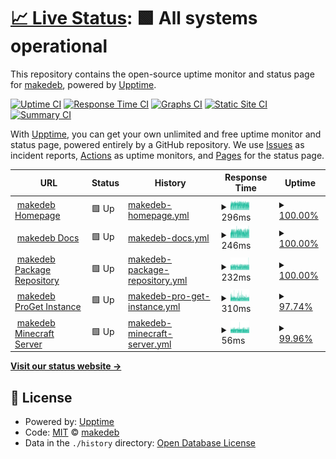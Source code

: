 # [📈 Live Status](https://status.makedeb.org): <!--live status--> **🟩 All systems operational**

This repository contains the open-source uptime monitor and status page for [makedeb](https://makedeb.org), powered by [Upptime](https://github.com/upptime/upptime).

[![Uptime CI](https://github.com/makedeb/status/workflows/Uptime%20CI/badge.svg)](https://github.com/makedeb/status/actions?query=workflow%3A%22Uptime+CI%22)
[![Response Time CI](https://github.com/makedeb/status/workflows/Response%20Time%20CI/badge.svg)](https://github.com/makedeb/status/actions?query=workflow%3A%22Response+Time+CI%22)
[![Graphs CI](https://github.com/makedeb/status/workflows/Graphs%20CI/badge.svg)](https://github.com/makedeb/status/actions?query=workflow%3A%22Graphs+CI%22)
[![Static Site CI](https://github.com/makedeb/status/workflows/Static%20Site%20CI/badge.svg)](https://github.com/makedeb/status/actions?query=workflow%3A%22Static+Site+CI%22)
[![Summary CI](https://github.com/makedeb/status/workflows/Summary%20CI/badge.svg)](https://github.com/makedeb/status/actions?query=workflow%3A%22Summary+CI%22)

With [Upptime](https://upptime.js.org), you can get your own unlimited and free uptime monitor and status page, powered entirely by a GitHub repository. We use [Issues](https://github.com/makedeb/status/issues) as incident reports, [Actions](https://github.com/makedeb/status/actions) as uptime monitors, and [Pages](https://status.makedeb.org) for the status page.

<!--start: status pages-->
<!-- This summary is generated by Upptime (https://github.com/upptime/upptime) -->
<!-- Do not edit this manually, your changes will be overwritten -->
<!-- prettier-ignore -->
| URL | Status | History | Response Time | Uptime |
| --- | ------ | ------- | ------------- | ------ |
| <img alt="" src="https://favicons.githubusercontent.com/www.makedeb.org" height="13"> [makedeb Homepage](https://www.makedeb.org) | 🟩 Up | [makedeb-homepage.yml](https://github.com/makedeb/status/commits/HEAD/history/makedeb-homepage.yml) | <details><summary><img alt="Response time graph" src="./graphs/makedeb-homepage/response-time-week.png" height="20"> 296ms</summary><br><a href="https://status.makedeb.org/history/makedeb-homepage"><img alt="Response time 289" src="https://img.shields.io/endpoint?url=https%3A%2F%2Fraw.githubusercontent.com%2Fmakedeb%2Fstatus%2FHEAD%2Fapi%2Fmakedeb-homepage%2Fresponse-time.json"></a><br><a href="https://status.makedeb.org/history/makedeb-homepage"><img alt="24-hour response time 273" src="https://img.shields.io/endpoint?url=https%3A%2F%2Fraw.githubusercontent.com%2Fmakedeb%2Fstatus%2FHEAD%2Fapi%2Fmakedeb-homepage%2Fresponse-time-day.json"></a><br><a href="https://status.makedeb.org/history/makedeb-homepage"><img alt="7-day response time 296" src="https://img.shields.io/endpoint?url=https%3A%2F%2Fraw.githubusercontent.com%2Fmakedeb%2Fstatus%2FHEAD%2Fapi%2Fmakedeb-homepage%2Fresponse-time-week.json"></a><br><a href="https://status.makedeb.org/history/makedeb-homepage"><img alt="30-day response time 289" src="https://img.shields.io/endpoint?url=https%3A%2F%2Fraw.githubusercontent.com%2Fmakedeb%2Fstatus%2FHEAD%2Fapi%2Fmakedeb-homepage%2Fresponse-time-month.json"></a><br><a href="https://status.makedeb.org/history/makedeb-homepage"><img alt="1-year response time 289" src="https://img.shields.io/endpoint?url=https%3A%2F%2Fraw.githubusercontent.com%2Fmakedeb%2Fstatus%2FHEAD%2Fapi%2Fmakedeb-homepage%2Fresponse-time-year.json"></a></details> | <details><summary><a href="https://status.makedeb.org/history/makedeb-homepage">100.00%</a></summary><a href="https://status.makedeb.org/history/makedeb-homepage"><img alt="All-time uptime 100.00%" src="https://img.shields.io/endpoint?url=https%3A%2F%2Fraw.githubusercontent.com%2Fmakedeb%2Fstatus%2FHEAD%2Fapi%2Fmakedeb-homepage%2Fuptime.json"></a><br><a href="https://status.makedeb.org/history/makedeb-homepage"><img alt="24-hour uptime 100.00%" src="https://img.shields.io/endpoint?url=https%3A%2F%2Fraw.githubusercontent.com%2Fmakedeb%2Fstatus%2FHEAD%2Fapi%2Fmakedeb-homepage%2Fuptime-day.json"></a><br><a href="https://status.makedeb.org/history/makedeb-homepage"><img alt="7-day uptime 100.00%" src="https://img.shields.io/endpoint?url=https%3A%2F%2Fraw.githubusercontent.com%2Fmakedeb%2Fstatus%2FHEAD%2Fapi%2Fmakedeb-homepage%2Fuptime-week.json"></a><br><a href="https://status.makedeb.org/history/makedeb-homepage"><img alt="30-day uptime 100.00%" src="https://img.shields.io/endpoint?url=https%3A%2F%2Fraw.githubusercontent.com%2Fmakedeb%2Fstatus%2FHEAD%2Fapi%2Fmakedeb-homepage%2Fuptime-month.json"></a><br><a href="https://status.makedeb.org/history/makedeb-homepage"><img alt="1-year uptime 100.00%" src="https://img.shields.io/endpoint?url=https%3A%2F%2Fraw.githubusercontent.com%2Fmakedeb%2Fstatus%2FHEAD%2Fapi%2Fmakedeb-homepage%2Fuptime-year.json"></a></details>
| <img alt="" src="https://favicons.githubusercontent.com/docs.makedeb.org" height="13"> [makedeb Docs](https://docs.makedeb.org) | 🟩 Up | [makedeb-docs.yml](https://github.com/makedeb/status/commits/HEAD/history/makedeb-docs.yml) | <details><summary><img alt="Response time graph" src="./graphs/makedeb-docs/response-time-week.png" height="20"> 246ms</summary><br><a href="https://status.makedeb.org/history/makedeb-docs"><img alt="Response time 246" src="https://img.shields.io/endpoint?url=https%3A%2F%2Fraw.githubusercontent.com%2Fmakedeb%2Fstatus%2FHEAD%2Fapi%2Fmakedeb-docs%2Fresponse-time.json"></a><br><a href="https://status.makedeb.org/history/makedeb-docs"><img alt="24-hour response time 240" src="https://img.shields.io/endpoint?url=https%3A%2F%2Fraw.githubusercontent.com%2Fmakedeb%2Fstatus%2FHEAD%2Fapi%2Fmakedeb-docs%2Fresponse-time-day.json"></a><br><a href="https://status.makedeb.org/history/makedeb-docs"><img alt="7-day response time 246" src="https://img.shields.io/endpoint?url=https%3A%2F%2Fraw.githubusercontent.com%2Fmakedeb%2Fstatus%2FHEAD%2Fapi%2Fmakedeb-docs%2Fresponse-time-week.json"></a><br><a href="https://status.makedeb.org/history/makedeb-docs"><img alt="30-day response time 246" src="https://img.shields.io/endpoint?url=https%3A%2F%2Fraw.githubusercontent.com%2Fmakedeb%2Fstatus%2FHEAD%2Fapi%2Fmakedeb-docs%2Fresponse-time-month.json"></a><br><a href="https://status.makedeb.org/history/makedeb-docs"><img alt="1-year response time 246" src="https://img.shields.io/endpoint?url=https%3A%2F%2Fraw.githubusercontent.com%2Fmakedeb%2Fstatus%2FHEAD%2Fapi%2Fmakedeb-docs%2Fresponse-time-year.json"></a></details> | <details><summary><a href="https://status.makedeb.org/history/makedeb-docs">100.00%</a></summary><a href="https://status.makedeb.org/history/makedeb-docs"><img alt="All-time uptime 100.00%" src="https://img.shields.io/endpoint?url=https%3A%2F%2Fraw.githubusercontent.com%2Fmakedeb%2Fstatus%2FHEAD%2Fapi%2Fmakedeb-docs%2Fuptime.json"></a><br><a href="https://status.makedeb.org/history/makedeb-docs"><img alt="24-hour uptime 100.00%" src="https://img.shields.io/endpoint?url=https%3A%2F%2Fraw.githubusercontent.com%2Fmakedeb%2Fstatus%2FHEAD%2Fapi%2Fmakedeb-docs%2Fuptime-day.json"></a><br><a href="https://status.makedeb.org/history/makedeb-docs"><img alt="7-day uptime 100.00%" src="https://img.shields.io/endpoint?url=https%3A%2F%2Fraw.githubusercontent.com%2Fmakedeb%2Fstatus%2FHEAD%2Fapi%2Fmakedeb-docs%2Fuptime-week.json"></a><br><a href="https://status.makedeb.org/history/makedeb-docs"><img alt="30-day uptime 100.00%" src="https://img.shields.io/endpoint?url=https%3A%2F%2Fraw.githubusercontent.com%2Fmakedeb%2Fstatus%2FHEAD%2Fapi%2Fmakedeb-docs%2Fuptime-month.json"></a><br><a href="https://status.makedeb.org/history/makedeb-docs"><img alt="1-year uptime 100.00%" src="https://img.shields.io/endpoint?url=https%3A%2F%2Fraw.githubusercontent.com%2Fmakedeb%2Fstatus%2FHEAD%2Fapi%2Fmakedeb-docs%2Fuptime-year.json"></a></details>
| <img alt="" src="https://favicons.githubusercontent.com/mpr.makedeb.org" height="13"> [makedeb Package Repository](https://mpr.makedeb.org) | 🟩 Up | [makedeb-package-repository.yml](https://github.com/makedeb/status/commits/HEAD/history/makedeb-package-repository.yml) | <details><summary><img alt="Response time graph" src="./graphs/makedeb-package-repository/response-time-week.png" height="20"> 232ms</summary><br><a href="https://status.makedeb.org/history/makedeb-package-repository"><img alt="Response time 226" src="https://img.shields.io/endpoint?url=https%3A%2F%2Fraw.githubusercontent.com%2Fmakedeb%2Fstatus%2FHEAD%2Fapi%2Fmakedeb-package-repository%2Fresponse-time.json"></a><br><a href="https://status.makedeb.org/history/makedeb-package-repository"><img alt="24-hour response time 222" src="https://img.shields.io/endpoint?url=https%3A%2F%2Fraw.githubusercontent.com%2Fmakedeb%2Fstatus%2FHEAD%2Fapi%2Fmakedeb-package-repository%2Fresponse-time-day.json"></a><br><a href="https://status.makedeb.org/history/makedeb-package-repository"><img alt="7-day response time 232" src="https://img.shields.io/endpoint?url=https%3A%2F%2Fraw.githubusercontent.com%2Fmakedeb%2Fstatus%2FHEAD%2Fapi%2Fmakedeb-package-repository%2Fresponse-time-week.json"></a><br><a href="https://status.makedeb.org/history/makedeb-package-repository"><img alt="30-day response time 226" src="https://img.shields.io/endpoint?url=https%3A%2F%2Fraw.githubusercontent.com%2Fmakedeb%2Fstatus%2FHEAD%2Fapi%2Fmakedeb-package-repository%2Fresponse-time-month.json"></a><br><a href="https://status.makedeb.org/history/makedeb-package-repository"><img alt="1-year response time 226" src="https://img.shields.io/endpoint?url=https%3A%2F%2Fraw.githubusercontent.com%2Fmakedeb%2Fstatus%2FHEAD%2Fapi%2Fmakedeb-package-repository%2Fresponse-time-year.json"></a></details> | <details><summary><a href="https://status.makedeb.org/history/makedeb-package-repository">100.00%</a></summary><a href="https://status.makedeb.org/history/makedeb-package-repository"><img alt="All-time uptime 100.00%" src="https://img.shields.io/endpoint?url=https%3A%2F%2Fraw.githubusercontent.com%2Fmakedeb%2Fstatus%2FHEAD%2Fapi%2Fmakedeb-package-repository%2Fuptime.json"></a><br><a href="https://status.makedeb.org/history/makedeb-package-repository"><img alt="24-hour uptime 100.00%" src="https://img.shields.io/endpoint?url=https%3A%2F%2Fraw.githubusercontent.com%2Fmakedeb%2Fstatus%2FHEAD%2Fapi%2Fmakedeb-package-repository%2Fuptime-day.json"></a><br><a href="https://status.makedeb.org/history/makedeb-package-repository"><img alt="7-day uptime 100.00%" src="https://img.shields.io/endpoint?url=https%3A%2F%2Fraw.githubusercontent.com%2Fmakedeb%2Fstatus%2FHEAD%2Fapi%2Fmakedeb-package-repository%2Fuptime-week.json"></a><br><a href="https://status.makedeb.org/history/makedeb-package-repository"><img alt="30-day uptime 100.00%" src="https://img.shields.io/endpoint?url=https%3A%2F%2Fraw.githubusercontent.com%2Fmakedeb%2Fstatus%2FHEAD%2Fapi%2Fmakedeb-package-repository%2Fuptime-month.json"></a><br><a href="https://status.makedeb.org/history/makedeb-package-repository"><img alt="1-year uptime 100.00%" src="https://img.shields.io/endpoint?url=https%3A%2F%2Fraw.githubusercontent.com%2Fmakedeb%2Fstatus%2FHEAD%2Fapi%2Fmakedeb-package-repository%2Fuptime-year.json"></a></details>
| <img alt="" src="https://favicons.githubusercontent.com/proget.makedeb.org" height="13"> [makedeb ProGet Instance](https://proget.makedeb.org) | 🟩 Up | [makedeb-pro-get-instance.yml](https://github.com/makedeb/status/commits/HEAD/history/makedeb-pro-get-instance.yml) | <details><summary><img alt="Response time graph" src="./graphs/makedeb-pro-get-instance/response-time-week.png" height="20"> 310ms</summary><br><a href="https://status.makedeb.org/history/makedeb-pro-get-instance"><img alt="Response time 311" src="https://img.shields.io/endpoint?url=https%3A%2F%2Fraw.githubusercontent.com%2Fmakedeb%2Fstatus%2FHEAD%2Fapi%2Fmakedeb-pro-get-instance%2Fresponse-time.json"></a><br><a href="https://status.makedeb.org/history/makedeb-pro-get-instance"><img alt="24-hour response time 285" src="https://img.shields.io/endpoint?url=https%3A%2F%2Fraw.githubusercontent.com%2Fmakedeb%2Fstatus%2FHEAD%2Fapi%2Fmakedeb-pro-get-instance%2Fresponse-time-day.json"></a><br><a href="https://status.makedeb.org/history/makedeb-pro-get-instance"><img alt="7-day response time 310" src="https://img.shields.io/endpoint?url=https%3A%2F%2Fraw.githubusercontent.com%2Fmakedeb%2Fstatus%2FHEAD%2Fapi%2Fmakedeb-pro-get-instance%2Fresponse-time-week.json"></a><br><a href="https://status.makedeb.org/history/makedeb-pro-get-instance"><img alt="30-day response time 311" src="https://img.shields.io/endpoint?url=https%3A%2F%2Fraw.githubusercontent.com%2Fmakedeb%2Fstatus%2FHEAD%2Fapi%2Fmakedeb-pro-get-instance%2Fresponse-time-month.json"></a><br><a href="https://status.makedeb.org/history/makedeb-pro-get-instance"><img alt="1-year response time 311" src="https://img.shields.io/endpoint?url=https%3A%2F%2Fraw.githubusercontent.com%2Fmakedeb%2Fstatus%2FHEAD%2Fapi%2Fmakedeb-pro-get-instance%2Fresponse-time-year.json"></a></details> | <details><summary><a href="https://status.makedeb.org/history/makedeb-pro-get-instance">97.74%</a></summary><a href="https://status.makedeb.org/history/makedeb-pro-get-instance"><img alt="All-time uptime 98.43%" src="https://img.shields.io/endpoint?url=https%3A%2F%2Fraw.githubusercontent.com%2Fmakedeb%2Fstatus%2FHEAD%2Fapi%2Fmakedeb-pro-get-instance%2Fuptime.json"></a><br><a href="https://status.makedeb.org/history/makedeb-pro-get-instance"><img alt="24-hour uptime 96.67%" src="https://img.shields.io/endpoint?url=https%3A%2F%2Fraw.githubusercontent.com%2Fmakedeb%2Fstatus%2FHEAD%2Fapi%2Fmakedeb-pro-get-instance%2Fuptime-day.json"></a><br><a href="https://status.makedeb.org/history/makedeb-pro-get-instance"><img alt="7-day uptime 97.74%" src="https://img.shields.io/endpoint?url=https%3A%2F%2Fraw.githubusercontent.com%2Fmakedeb%2Fstatus%2FHEAD%2Fapi%2Fmakedeb-pro-get-instance%2Fuptime-week.json"></a><br><a href="https://status.makedeb.org/history/makedeb-pro-get-instance"><img alt="30-day uptime 98.43%" src="https://img.shields.io/endpoint?url=https%3A%2F%2Fraw.githubusercontent.com%2Fmakedeb%2Fstatus%2FHEAD%2Fapi%2Fmakedeb-pro-get-instance%2Fuptime-month.json"></a><br><a href="https://status.makedeb.org/history/makedeb-pro-get-instance"><img alt="1-year uptime 98.43%" src="https://img.shields.io/endpoint?url=https%3A%2F%2Fraw.githubusercontent.com%2Fmakedeb%2Fstatus%2FHEAD%2Fapi%2Fmakedeb-pro-get-instance%2Fuptime-year.json"></a></details>
| <img alt="" src="https://favicons.githubusercontent.com/null" height="13"> [makedeb Minecraft Server](minecraft.makedeb.org) | 🟩 Up | [makedeb-minecraft-server.yml](https://github.com/makedeb/status/commits/HEAD/history/makedeb-minecraft-server.yml) | <details><summary><img alt="Response time graph" src="./graphs/makedeb-minecraft-server/response-time-week.png" height="20"> 56ms</summary><br><a href="https://status.makedeb.org/history/makedeb-minecraft-server"><img alt="Response time 55" src="https://img.shields.io/endpoint?url=https%3A%2F%2Fraw.githubusercontent.com%2Fmakedeb%2Fstatus%2FHEAD%2Fapi%2Fmakedeb-minecraft-server%2Fresponse-time.json"></a><br><a href="https://status.makedeb.org/history/makedeb-minecraft-server"><img alt="24-hour response time 50" src="https://img.shields.io/endpoint?url=https%3A%2F%2Fraw.githubusercontent.com%2Fmakedeb%2Fstatus%2FHEAD%2Fapi%2Fmakedeb-minecraft-server%2Fresponse-time-day.json"></a><br><a href="https://status.makedeb.org/history/makedeb-minecraft-server"><img alt="7-day response time 56" src="https://img.shields.io/endpoint?url=https%3A%2F%2Fraw.githubusercontent.com%2Fmakedeb%2Fstatus%2FHEAD%2Fapi%2Fmakedeb-minecraft-server%2Fresponse-time-week.json"></a><br><a href="https://status.makedeb.org/history/makedeb-minecraft-server"><img alt="30-day response time 55" src="https://img.shields.io/endpoint?url=https%3A%2F%2Fraw.githubusercontent.com%2Fmakedeb%2Fstatus%2FHEAD%2Fapi%2Fmakedeb-minecraft-server%2Fresponse-time-month.json"></a><br><a href="https://status.makedeb.org/history/makedeb-minecraft-server"><img alt="1-year response time 55" src="https://img.shields.io/endpoint?url=https%3A%2F%2Fraw.githubusercontent.com%2Fmakedeb%2Fstatus%2FHEAD%2Fapi%2Fmakedeb-minecraft-server%2Fresponse-time-year.json"></a></details> | <details><summary><a href="https://status.makedeb.org/history/makedeb-minecraft-server">99.96%</a></summary><a href="https://status.makedeb.org/history/makedeb-minecraft-server"><img alt="All-time uptime 99.95%" src="https://img.shields.io/endpoint?url=https%3A%2F%2Fraw.githubusercontent.com%2Fmakedeb%2Fstatus%2FHEAD%2Fapi%2Fmakedeb-minecraft-server%2Fuptime.json"></a><br><a href="https://status.makedeb.org/history/makedeb-minecraft-server"><img alt="24-hour uptime 100.00%" src="https://img.shields.io/endpoint?url=https%3A%2F%2Fraw.githubusercontent.com%2Fmakedeb%2Fstatus%2FHEAD%2Fapi%2Fmakedeb-minecraft-server%2Fuptime-day.json"></a><br><a href="https://status.makedeb.org/history/makedeb-minecraft-server"><img alt="7-day uptime 99.96%" src="https://img.shields.io/endpoint?url=https%3A%2F%2Fraw.githubusercontent.com%2Fmakedeb%2Fstatus%2FHEAD%2Fapi%2Fmakedeb-minecraft-server%2Fuptime-week.json"></a><br><a href="https://status.makedeb.org/history/makedeb-minecraft-server"><img alt="30-day uptime 99.95%" src="https://img.shields.io/endpoint?url=https%3A%2F%2Fraw.githubusercontent.com%2Fmakedeb%2Fstatus%2FHEAD%2Fapi%2Fmakedeb-minecraft-server%2Fuptime-month.json"></a><br><a href="https://status.makedeb.org/history/makedeb-minecraft-server"><img alt="1-year uptime 99.95%" src="https://img.shields.io/endpoint?url=https%3A%2F%2Fraw.githubusercontent.com%2Fmakedeb%2Fstatus%2FHEAD%2Fapi%2Fmakedeb-minecraft-server%2Fuptime-year.json"></a></details>

<!--end: status pages-->

[**Visit our status website →**](https://status.makedeb.org)

## 📄 License

- Powered by: [Upptime](https://github.com/upptime/upptime)
- Code: [MIT](./LICENSE) © [makedeb](https://makedeb.org)
- Data in the `./history` directory: [Open Database License](https://opendatacommons.org/licenses/odbl/1-0/)
